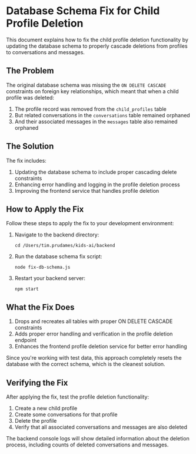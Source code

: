 # Database Schema Fix for Child Profile Deletion

This document explains how to fix the child profile deletion functionality by updating the database schema to properly cascade deletions from profiles to conversations and messages.

## The Problem

The original database schema was missing the `ON DELETE CASCADE` constraints on foreign key relationships, which meant that when a child profile was deleted:

1. The profile record was removed from the `child_profiles` table
2. But related conversations in the `conversations` table remained orphaned
3. And their associated messages in the `messages` table also remained orphaned

## The Solution

The fix includes:

1. Updating the database schema to include proper cascading delete constraints
2. Enhancing error handling and logging in the profile deletion process
3. Improving the frontend service that handles profile deletion

## How to Apply the Fix

Follow these steps to apply the fix to your development environment:

1. Navigate to the backend directory:
   ```
   cd /Users/tim.prudames/kids-ai/backend
   ```

2. Run the database schema fix script:
   ```
   node fix-db-schema.js
   ```

3. Restart your backend server:
   ```
   npm start
   ```

## What the Fix Does

1. Drops and recreates all tables with proper ON DELETE CASCADE constraints
2. Adds proper error handling and verification in the profile deletion endpoint
3. Enhances the frontend profile deletion service for better error handling

Since you're working with test data, this approach completely resets the database with the correct schema, which is the cleanest solution.

## Verifying the Fix

After applying the fix, test the profile deletion functionality:

1. Create a new child profile
2. Create some conversations for that profile
3. Delete the profile
4. Verify that all associated conversations and messages are also deleted

The backend console logs will show detailed information about the deletion process, including counts of deleted conversations and messages.
